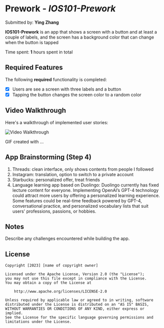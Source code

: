 # Prework - *IOS101-Prework*

Submitted by: **Ying Zhang**

**IOS101-Prework** is an app that shows a screen with a button and at least a couple of labels, 
and the screen has a background color that can change when the button is tapped


Time spent: **1** hours spent in total

## Required Features

The following **required** functionality is completed:

- [x] Users are see a screen with three labels and a button
- [x] Tapping the button changes the screen color to a random color
 
## Video Walkthrough

Here's a walkthrough of implemented user stories:

<img src='http://i.imgur.com/link/to/your/gif/file.gif' title='Video Walkthrough' width='' alt='Video Walkthrough' />

<!-- Replace this with whatever GIF tool you used! -->
GIF created with ...  
<!-- Recommended tools:
[Kap](https://getkap.co/) for macOS
[ScreenToGif](https://www.screentogif.com/) for Windows
[peek](https://github.com/phw/peek) for Linux. -->

## App Brainstorming (Step 4)
1. Threads: clean interface, only shows contents from people I followed
2. Instagram: translation, option to switch to a private account
3. Starbucks: personalized offer, treat friends
4. Language learning app based on Duolingo: Duolingo currently has fixed lecture content for everyone. Implementing OpenAI’s
   GPT-4 technology could attract more users by offering a personalized learning experience. Some features could be real-time
   feedback powered by GPT-4, conversational practice, and personalized vocabulary lists that suit users' professions, passions,
   or hobbies.
## Notes

Describe any challenges encountered while building the app.

## License

    Copyright [2023] [name of copyright owner]

    Licensed under the Apache License, Version 2.0 (the "License");
    you may not use this file except in compliance with the License.
    You may obtain a copy of the License at

        http://www.apache.org/licenses/LICENSE-2.0

    Unless required by applicable law or agreed to in writing, software
    distributed under the License is distributed on an "AS IS" BASIS,
    WITHOUT WARRANTIES OR CONDITIONS OF ANY KIND, either express or implied.
    See the License for the specific language governing permissions and
    limitations under the License.
